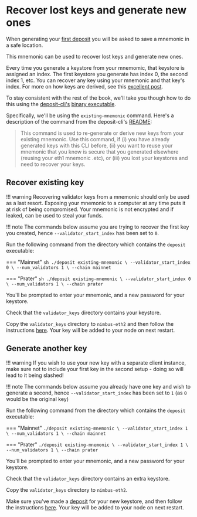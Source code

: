 # Recover lost keys and generate new ones

When generating your [first deposit](./deposit.md) you will be asked to save a mnemonic in a safe location.

This mnemonic can be used to recover lost keys and generate new ones.

Every time you generate a keystore from your mnemomic, that keystore is assigned an index. The first keystore you generate has index 0, the second index 1, etc. You can recover any key using your mnemonic and that key's index. For more on how keys are derived, see this [excellent post](https://blog.ethereum.org/2020/05/21/keys/).

To stay consistent with the rest of the book, we'll take you though how to do this using the [deposit-cli's](https://github.com/ethereum/eth2.0-deposit-cli) [binary executable](https://github.com/ethereum/eth2.0-deposit-cli/releases).

Specifically, we'll be using the `existing-mnemonic` command. Here's a description of the command from the deposit-cli's [README](https://github.com/ethereum/eth2.0-deposit-cli#step-2-create-keys-and-deposit_data-json):

> This command is used to re-generate or derive new keys from your existing mnemonic. Use this command, if (i) you have already generated keys with this CLI before, (ii) you want to reuse your mnemonic that you know is secure that you generated elsewhere (reusing your eth1 mnemonic .etc), or (iii) you lost your keystores and need to recover your keys.

## Recover existing key

!!! warning
    Recovering validator keys from a mnemonic should only be used as a last resort. Exposing your mnemonic to a computer at any time puts it at risk of being compromised. Your mnemonic is not encrypted and if leaked, can be used to steal your funds.

!!! note
    The commands below assume you are trying to recover the first key you created, hence `--validator_start_index` has been set to `0`.

Run the following command from the directory which contains the `deposit` executable:

=== "Mainnet"
    ```sh
    ./deposit existing-mnemonic \
    --validator_start_index 0 \
    --num_validators 1 \
    --chain mainnet
    ```

=== "Prater"
    ```sh
    ./deposit existing-mnemonic \
    --validator_start_index 0 \
    --num_validators 1 \
    --chain prater
    ```

You'll be prompted to enter your mnemonic, and a new password for your keystore.

Check that the `validator_keys` directory contains your keystore.

Copy the `validator_keys` directory to `nimbus-eth2` and then follow the instructions [here](./keys.md). Your key will be added to your node on next restart.

## Generate another key

!!! warning
    If you wish to use your new key with a separate client instance, make sure not to include your first key in the second setup - doing so will lead to it being slashed!

!!! note
    The commands below assume you already have one key and wish to generate a second, hence `--validator_start_index` has been set to `1` (as `0` would be the original key)

Run the following command from the directory which contains the `deposit` executable:

=== "Mainnet"
    ```
    ./deposit existing-mnemonic \
    --validator_start_index 1 \
    --num_validators 1 \
    --chain mainnet
    ```

=== "Prater"
    ```
    ./deposit existing-mnemonic \
    --validator_start_index 1 \
    --num_validators 1 \
    --chain prater
    ```

You'll be prompted to enter your mnemonic, and a new password for your keystore.

Check that the `validator_keys` directory contains an extra keystore.

Copy the `validator_keys` directory to `nimbus-eth2`.

Make sure you've made a [deposit](./deposit.md) for your new keystore, and then follow the instructions [here](./keys.md). Your key will be added to your node on next restart.
